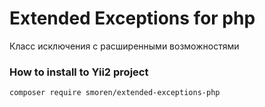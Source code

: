 # Extended Exceptions for php

Класс исключения с расширенными возможностями

### How to install to Yii2 project
```
composer require smoren/extended-exceptions-php
```
